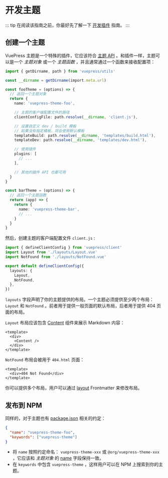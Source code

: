 # 开发主题

::: tip
在阅读该指南之前，你最好先了解一下 [开发插件](./plugin.md) 指南。
:::

## 创建一个主题

VuePress 主题是一个特殊的插件，它应该符合 [主题 API](../reference/theme-api.md) 。和插件一样，主题可以是一个 _主题对象_ 或一个 _主题函数_ ，并且通常通过一个函数来接收配置项：

```ts
import { getDirname, path } from 'vuepress/utils'

const __dirname = getDirname(import.meta.url)

const fooTheme = (options) => {
  // 返回一个主题对象
  return {
    name: 'vuepress-theme-foo',

    // 主题的客户端配置文件的路径
    clientConfigFile: path.resolve(__dirname, 'client.js'),

    // 设置自定义 dev / build 模板
    // 如果没有指定模板，将会使用默认模板
    templateBuild: path.resolve(__dirname, 'templates/build.html'),
    templateDev: path.resolve(__dirname, 'templates/dev.html'),

    // 使用插件
    plugins: [
      // ...
    ],

    // 其他的插件 API 也都可用
  }
}

const barTheme = (options) => {
  // 返回一个主题函数
  return (app) => {
    return {
      name: 'vuepress-theme-bar',
      // ...
    }
  }
}
```

然后，创建主题的客户端配置文件 `client.js` :

```ts
import { defineClientConfig } from 'vuepress/client'
import Layout from './layouts/Layout.vue'
import NotFound from './layouts/NotFound.vue'

export default defineClientConfig({
  layouts: {
    Layout,
    NotFound,
  },
})
```

`layouts` 字段声明了你的主题提供的布局。一个主题必须提供至少两个布局：`Layout` 和 `NotFound` 。前者用于提供一般页面的默认布局，后者用于提供 404 页面的布局。

`Layout` 布局应该包含 [Content](../reference/components.md#content) 组件来展示 Markdown 内容：

```vue
<template>
  <div>
    <Content />
  </div>
</template>
```

`NotFound` 布局会被用于 `404.html` 页面：

```vue
<template>
  <div>404 Not Found</div>
</template>
```

你可以提供多个布局，用户可以通过 [layout](../reference/frontmatter.md#layout) Frontmatter 来修改布局。

## 发布到 NPM

同样的，对于主题也有 [package.json](https://docs.npmjs.com/cli/v8/configuring-npm/package-json) 相关的约定：

```json
{
  "name": "vuepress-theme-foo",
  "keywords": ["vuepress-theme"]
}
```

- 将 `name` 按照约定命名： `vuepress-theme-xxx` 或 `@org/vuepress-theme-xxx` ，它应该和 _主题对象_ 的 [name](../reference/theme-api.md#name) 字段保持一致。
- 在 `keywords` 中包含 `vuepress-theme` ，这样用户可以在 NPM 上搜索到你的主题。
